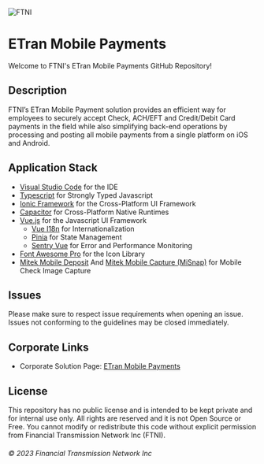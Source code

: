 ![FTNI](https://user-images.githubusercontent.com/20741680/204154262-8346498f-4c46-4e21-92cb-867e515e928a.jpg)

# ETran Mobile Payments

Welcome to FTNI's ETran Mobile Payments GitHub Repository!

## Description

FTNI’s ETran Mobile Payment solution provides an efficient way for employees to securely accept Check, ACH/EFT and Credit/Debit Card payments in the field while also simplifying back-end operations by processing and posting all mobile payments from a single platform on iOS and Android.

## Application Stack

- [Visual Studio Code](https://code.visualstudio.com/) for the IDE
- [Typescript](https://www.typescriptlang.org/) for Strongly Typed Javascript
- [Ionic Framework](https://ionicframework.com/) for the Cross-Platform UI Framework
- [Capacitor](https://capacitorjs.com/) for Cross-Platform Native Runtimes
- [Vue.js](https://vuejs.org/) for the Javascript UI Framework
  - [Vue I18n](https://vue-i18n.intlify.dev/) for Internationalization
  - [Pinia](https://pinia.vuejs.org/) for State Management
  - [Sentry Vue](https://sentry.io/) for Error and Performance Monitoring
- [Font Awesome Pro](https://fontawesome.com/) for the Icon Library
- [Mitek Mobile Deposit](https://www.miteksystems.com/mobile-deposit) And [Mitek Mobile Capture (MiSnap)](https://www.miteksystems.com/mobile-capture) for Mobile Check Image Capture

## Issues

Please make sure to respect issue requirements when opening an issue. Issues not conforming to the guidelines may be closed immediately.

## Corporate Links

- Corporate Solution Page: [ETran Mobile Payments](https://www.ftni.com/etran-mobile-payments)

## License

This repository has no public license and is intended to be kept private and for internal use only. All rights are reserved and it is not Open Source or Free. You cannot modify or redistribute this code without explicit permission from Financial Transmission Network Inc (FTNI).

###### © 2023 Financial Transmission Network Inc
